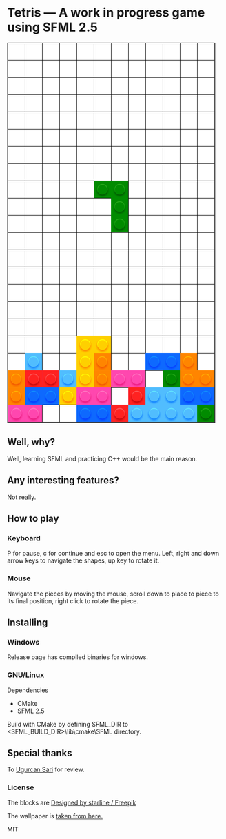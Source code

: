 # Tetris — A work in progress game using SFML 2.5
![Image of game play](https://github.com/JusticeBoi/tetris/raw/master/game_play.png)

## Well, why?
Well, learning SFML and practicing C++ would be the main reason. 

## Any interesting features?
Not really. 

## How to play

### Keyboard
P for pause, c for continue and esc to open the menu. Left, right and down arrow keys to navigate the shapes, up key to rotate it.

### Mouse
Navigate the pieces by moving the mouse, scroll down to place to piece to its final position, right click to rotate the piece.

## Installing

### Windows

Release page has compiled binaries for windows.

### GNU/Linux

Dependencies
* CMake
* SFML 2.5

Build with CMake by defining SFML_DIR to <SFML_BUILD_DIR>\lib\cmake\SFML directory.


## Special thanks
To <a href="https://github.com/sariug">Ugurcan Sari</a> for review.
### License
The blocks are <a href="http://www.freepik.com">Designed by starline / Freepik</a>

The wallpaper is <a href="https://wallpapersafari.com/w/D83Umz">taken from here.</a>

MIT
